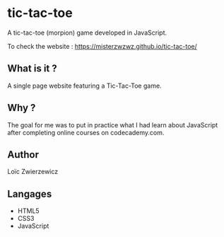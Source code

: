 # tic-tac-toe
A tic-tac-toe (morpion) game developed in JavaScript.

To check the website : https://misterzwzwz.github.io/tic-tac-toe/

## What is it ?
A single page website featuring a Tic-Tac-Toe game.

## Why ? 
The goal for me was to put in practice what I had learn about JavaScript after completing online courses on codecademy.com.

## Author
Loïc Zwierzewicz

## Langages
- HTML5
- CSS3
- JavaScript
